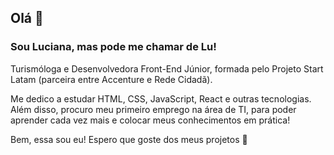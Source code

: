 ## Olá 👋

### Sou Luciana, mas pode me chamar de Lu!

Turismóloga e Desenvolvedora Front-End Júnior, formada pelo Projeto Start Latam (parceira entre Accenture e Rede Cidadã). 

Me dedico a  estudar HTML, CSS, JavaScript, React e outras tecnologias. Além disso, procuro meu primeiro emprego na área de TI, para poder aprender cada vez mais e colocar meus conhecimentos em prática!

Bem, essa sou eu! Espero que goste dos meus projetos 🤗

